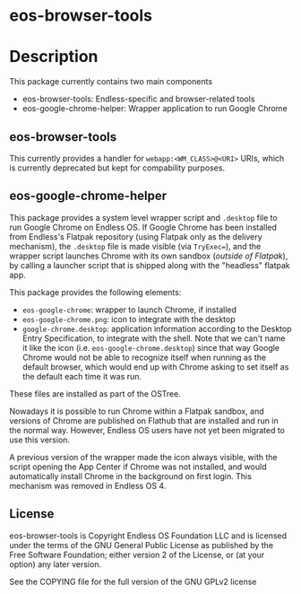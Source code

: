 # eos-browser-tools

# Description

This package currently contains two main components

  * eos-browser-tools: Endless-specific and browser-related tools
  * eos-google-chrome-helper: Wrapper application to run Google Chrome

## eos-browser-tools

This currently provides a handler for `webapp:<WM_CLASS>@<URI>` URIs,
which is currently deprecated but kept for compability purposes.

## eos-google-chrome-helper

This package provides a system level wrapper script and `.desktop` file to run Google Chrome on Endless OS. If Google Chrome has been installed from Endless's Flatpak repository (using Flatpak only as the delivery mechanism), the `.desktop` file is made visible (via `TryExec=`), and the wrapper script launches Chrome with its own sandbox (*outside of Flatpak*), by calling a launcher script that is shipped along with the "headless" flatpak app.

This package provides the following elements:

  * `eos-google-chrome`: wrapper to launch Chrome, if installed
  * `eos-google-chrome.png`: icon to integrate with the desktop
  * `google-chrome.desktop`: application information according to the Desktop Entry
  Specification, to integrate with the shell. Note that we can't name it like the
  icon (i.e. `eos-google-chrome.desktop`) since that way Google Chrome would not be
  able to recognize itself when running as the default browser, which would end up
  with Chrome asking to set itself as the default each time it was run.

These files are installed as part of the OSTree.

Nowadays it is possible to run Chrome within a Flatpak sandbox, and versions of Chrome are published on Flathub that are installed and run in the normal way. However, Endless OS users have not yet been migrated to use this version.

A previous version of the wrapper made the icon always visible, with the script opening the App Center if Chrome was not installed, and would automatically install Chrome in the background on first login. This mechanism was removed in Endless OS 4.

## License

eos-browser-tools is Copyright Endless OS Foundation LLC
and is licensed under the terms of the GNU General Public License
as published by the Free Software Foundation; either version 2 of
the License, or (at your option) any later version.

See the COPYING file for the full version of the GNU GPLv2 license
